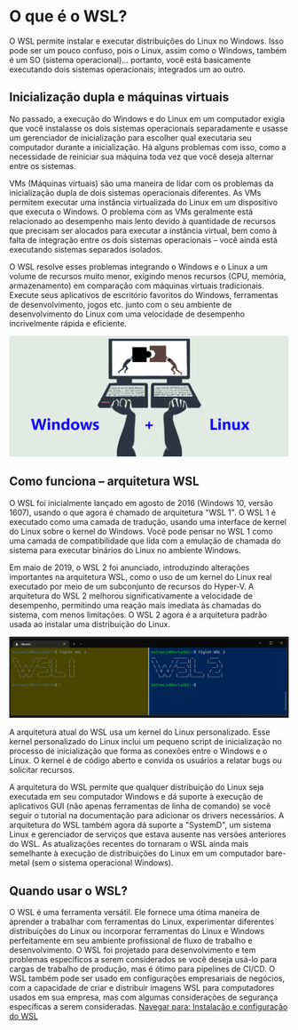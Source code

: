 # O que é o WSL?
O WSL permite instalar e executar distribuições do Linux no Windows. Isso pode ser um pouco confuso, pois o Linux, assim como o Windows, também é um SO (sistema operacional)... portanto, você está basicamente executando dois sistemas operacionais, integrados um ao outro.

## Inicialização dupla e máquinas virtuais
No passado, a execução do Windows e do Linux em um computador exigia que você instalasse os dois sistemas operacionais separadamente e usasse um gerenciador de inicialização para escolher qual executaria seu computador durante a inicialização. Há alguns problemas com isso, como a necessidade de reiniciar sua máquina toda vez que você deseja alternar entre os sistemas.

VMs (Máquinas virtuais) são uma maneira de lidar com os problemas da inicialização dupla de dois sistemas operacionais diferentes. As VMs permitem executar uma instância virtualizada do Linux em um dispositivo que executa o Windows. O problema com as VMs geralmente está relacionado ao desempenho mais lento devido à quantidade de recursos que precisam ser alocados para executar a instância virtual, bem como à falta de integração entre os dois sistemas operacionais – você ainda está executando sistemas separados isolados.

O WSL resolve esses problemas integrando o Windows e o Linux a um volume de recursos muito menor, exigindo menos recursos (CPU, memória, armazenamento) em comparação com máquinas virtuais tradicionais. Execute seus aplicativos de escritório favoritos do Windows, ferramentas de desenvolvimento, jogos etc. junto com o seu ambiente de desenvolvimento do Linux com uma velocidade de desempenho incrivelmente rápida e eficiente.

![Ilustração de um laptop com peças de quebra-cabeça que representam o ajuste do Windows e do Linux.](../images/windows-linux.png)

## Como funciona – arquitetura WSL
O WSL foi inicialmente lançado em agosto de 2016 (Windows 10, versão 1607), usando o que agora é chamado de arquitetura "WSL 1". O WSL 1 é executado como uma camada de tradução, usando uma interface de kernel do Linux sobre o kernel do Windows. Você pode pensar no WSL 1 como uma camada de compatibilidade que lida com a emulação de chamada do sistema para executar binários do Linux no ambiente Windows.

Em maio de 2019, o WSL 2 foi anunciado, introduzindo alterações importantes na arquitetura WSL, como o uso de um kernel do Linux real executado por meio de um subconjunto de recursos do Hyper-V. A arquitetura do WSL 2 melhorou significativamente a velocidade de desempenho, permitindo uma reação mais imediata às chamadas do sistema, com menos limitações. O WSL 2 agora é a arquitetura padrão usada ao instalar uma distribuição do Linux.

![Captura de tela do Ubuntu em execução em uma arquitetura do WSL 1 ao lado da mesma instância em execução no WSL 2.](../images/wsl1-wsl2.png)

A arquitetura atual do WSL usa um kernel do Linux personalizado. Esse kernel personalizado do Linux inclui um pequeno script de inicialização no processo de inicialização que forma as conexões entre o Windows e o Linux. O kernel é de código aberto e convida os usuários a relatar bugs ou solicitar recursos.

A arquitetura do WSL permite que qualquer distribuição do Linux seja executada em seu computador Windows e dá suporte à execução de aplicativos GUI (não apenas ferramentas de linha de comando) se você seguir o tutorial na documentação para adicionar os drivers necessários. A arquitetura do WSL também agora dá suporte a "SystemD", um sistema Linux e gerenciador de serviços que estava ausente nas versões anteriores do WSL. As atualizações recentes do tornaram o WSL ainda mais semelhante à execução de distribuições do Linux em um computador bare-metal (sem o sistema operacional Windows).

## Quando usar o WSL?
O WSL é uma ferramenta versátil. Ele fornece uma ótima maneira de aprender a trabalhar com ferramentas do Linux, experimentar diferentes distribuições do Linux ou incorporar ferramentas do Linux e Windows perfeitamente em seu ambiente profissional de fluxo de trabalho e desenvolvimento. O WSL foi projetado para desenvolvimento e tem problemas específicos a serem considerados se você deseja usá-lo para cargas de trabalho de produção, mas é ótimo para pipelines de CI/CD. O WSL também pode ser usado em configurações empresariais de negócios, com a capacidade de criar e distribuir imagens WSL para computadores usados em sua empresa, mas com algumas considerações de segurança específicas a serem consideradas.
[Navegar para: Instalação e configuração do WSL](./install-and-setup.md)

